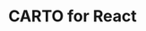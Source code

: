 ---
title: CARTO for React
description: "Build compelling spatial apps using CARTO, React and deck.gl."
icon: "/img/icons/carto-react.png"
repoUrl: https://github.com/CartoDB/carto-react-template

url: react
indexPage: "overview.md"

menu: 
  - title: "Overview"
  - title: "Guides"
    folder:
      - title: "Getting Started"
      - title: "Layers"
      - title: "Widgets"
      - title: "Authentication & Authorization"
      - title: "Basemaps"
      - title: "Look and Feel"
      - title: "Code Generator"
      - title: "Sample Application"
      - title: "Deployment"
  - title: "Examples"
  - title: "Library Reference"
    folder:
      - title: "API"
      - title: "Auth"
      - title: "Basemaps"
      - title: "Core"
      - title: "Redux"
      - title: "UI"
      - title: "Widgets"
  - title: "Release Notes"
---